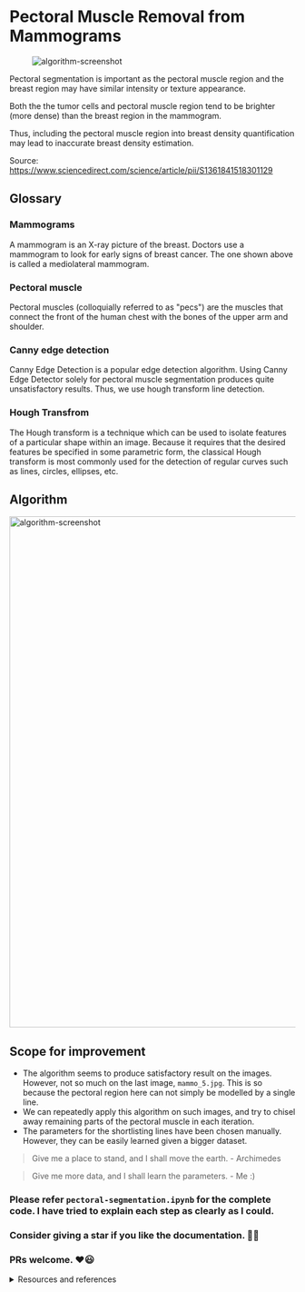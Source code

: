# Pectoral Muscle Removal from Mammograms
<figure>
  <img src="https://github.com/gsunit/Pectoral-Muscle-Removal-From-Mammograms/blob/master/assets/processing-screenshot.png" alt="algorithm-screenshot"/>
</figure>

Pectoral segmentation is important as the pectoral muscle region and the breast region may have similar intensity or texture appearance.

Both the the tumor cells and pectoral muscle region tend to be brighter (more dense) than the breast region in the mammogram.

Thus, including the pectoral muscle region into breast density quantification may lead to inaccurate breast density estimation.

Source: https://www.sciencedirect.com/science/article/pii/S1361841518301129

## Glossary
### Mammograms
A mammogram is an X-ray picture of the breast. Doctors use a mammogram to look for early signs of breast cancer. The one shown above is called a mediolateral mammogram.

### Pectoral muscle
Pectoral muscles (colloquially referred to as "pecs") are the muscles that connect the front of the human chest with the bones of the upper arm and shoulder. 

### Canny edge detection
Canny Edge Detection is a popular edge detection algorithm. Using Canny Edge Detector solely for pectoral muscle segmentation produces quite unsatisfactory results. Thus, we use hough transform line detection.

### Hough Transfrom
The Hough transform is a technique which can be used to isolate features of a particular shape within an image. Because it requires that the desired features be specified in some parametric form, the classical Hough transform is most commonly used for the detection of regular curves such as lines, circles, ellipses, etc.

## Algorithm
<img src="https://github.com/gsunit/Pectoral-Muscle-Removal-From-Mammograms/blob/master/assets/algorithm-flowchart.png" alt="algorithm-screenshot" height="900"/>

## Scope for improvement
- The algorithm seems to produce satisfactory result on the images. However, not so much on the last image, `mammo_5.jpg`. This is so because the pectoral region here can not simply be modelled by a single line.
- We can repeatedly apply this algorithm on such images, and try to chisel away remaining parts of the pectoral muscle in each iteration.
- The parameters for the shortlisting lines have been chosen manually. However, they can be easily learned given a bigger dataset.

> Give me a place to stand, and I shall move the earth. - Archimedes

> Give me more data, and I shall learn the parameters. - Me :)


### Please refer `pectoral-segmentation.ipynb` for the complete code. I have tried to explain each step as clearly as I could.

### Consider giving a star if you like the documentation. 🌟🌟
### PRs welcome. ❤️😃

<details>
  <summary>Resources and references</summary>
  
  1. Github repo by [@anoo6527](https://github.com/anoo6527/PectoralMuscle_Removal)
  2. Assignment by [Suven Consultants and Technology Pvt. Ltd.](https://www.linkedin.com/company/suven-consultants-and-technology-pvt-ltd/)
  3. Paper: https://www.ncbi.nlm.nih.gov/pmc/articles/PMC6510623/
  4. Paper: https://core.ac.uk/download/pdf/82133766.pdf
  5. [Computer Vision Basics: Hough Transform | By Dr. Ry @Stemplicity](https://www.youtube.com/watch?v=6yVMpaIoxIU)
  6. Scikit-Image [Hough Transform tutorial](https://scikit-image.org/docs/dev/auto_examples/edges/plot_line_hough_transform.html)
</details>

